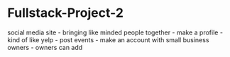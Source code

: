 # Fullstack-Project-2

social media site
    - bringing like minded people together
    - make a profile
    - kind of like yelp
    - post events 
    - make an account with small business owners
        - owners can add 
